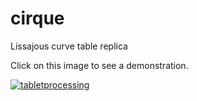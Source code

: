 # cirque
Lissajous curve table replica

Click on this image to see a demonstration.

[![tabletprocessing](https://img.youtube.com/vi/v_7AnZtzInM/0.jpg)](https://youtu.be/v_7AnZtzInM)
